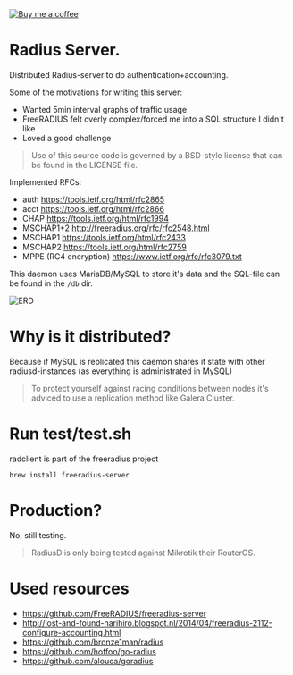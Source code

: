 <a href="https://www.buymeacoffee.com/mpdroog">
    <img alt="Buy me a coffee" src="https://img.shields.io/static/v1.svg?label=%20&message=Buy%20me%20a%20coffee&color=579fbf&logo=buy%20me%20a%20coffee&logoColor=white"/>
</a>

Radius Server.
===================
Distributed Radius-server to do authentication+accounting.

Some of the motivations for writing this server:
* Wanted 5min interval graphs of traffic usage
* FreeRADIUS felt overly complex/forced me into a SQL structure I didn't like
* Loved a good challenge

> Use of this source code is governed by a BSD-style license that can be found in the LICENSE file.

Implemented RFCs:
* auth https://tools.ietf.org/html/rfc2865
* acct https://tools.ietf.org/html/rfc2866
* CHAP https://tools.ietf.org/html/rfc1994
* MSCHAP1+2 http://freeradius.org/rfc/rfc2548.html
* MSCHAP1 https://tools.ietf.org/html/rfc2433
* MSCHAP2 https://tools.ietf.org/html/rfc2759
* MPPE (RC4 encryption) https://www.ietf.org/rfc/rfc3079.txt

This daemon uses MariaDB/MySQL to store it's data and the SQL-file can
be found in the `/db` dir.

![ERD](https://github.com/mpdroog/radiusd/blob/master/db/ERD.png)

Why is it distributed?
==============
Because if MySQL is replicated this daemon shares it state
with other radiusd-instances (as everything is administrated in MySQL)

> To protect yourself against racing conditions between nodes
> it's adviced to use a replication method like Galera Cluster.

Run test/test.sh
==============
radclient is part of the freeradius project
```
brew install freeradius-server
```

Production?
==============
No, still testing.
> RadiusD is only being tested against Mikrotik their RouterOS.

Used resources
==============
- https://github.com/FreeRADIUS/freeradius-server
- http://lost-and-found-narihiro.blogspot.nl/2014/04/freeradius-2112-configure-accounting.html
- https://github.com/bronze1man/radius
- https://github.com/hoffoo/go-radius
- https://github.com/alouca/goradius
